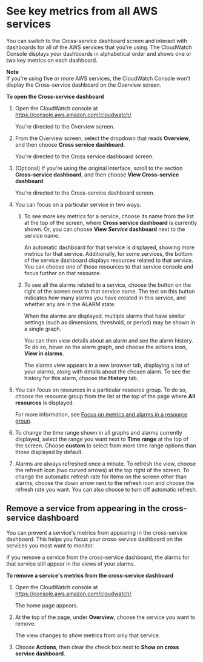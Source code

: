 # See key metrics from all AWS services<a name="CloudWatch_Automatic_Dashboards_Cross_Service"></a>

 You can switch to the Cross\-service dashboard screen and interact with dashboards for all of the AWS services that you're using\. The CloudWatch Console displays your dashboards in alphabetical order and shows one or two key metrics on each dashboard\. 

**Note**  
 If you're using five or more AWS services, the CloudWatch Console won't display the Cross\-service dashboard on the Overview screen\. 

**To open the Cross\-service dashboard**

1. Open the CloudWatch console at [https://console\.aws\.amazon\.com/cloudwatch/](https://console.aws.amazon.com/cloudwatch/)\.

    You're directed to the Overview screen\. 

1.  From the Overview screen, select the dropdown that reads **Overview**, and then choose **Cross service dashboard**\.

    You're directed to the Cross service dashboard screen\. 

1.  \(Optional\) If you're using the original interface, scroll to the section **Cross\-service dashboard**, and then choose **View Cross\-service dashboard**\. 

    You're directed to the Cross\-service dashboard screen\. 

1. You can focus on a particular service in two ways:

   1. To see more key metrics for a service, choose its name from the list at the top of the screen, where **Cross service dashboard** is currently shown\. Or, you can choose **View *Service* dashboard** next to the service name\.

      An automatic dashboard for that service is displayed, showing more metrics for that service\. Additionally, for some services, the bottom of the service dashboard displays resources related to that service\. You can choose one of those resources to that service console and focus further on that resource\.

   1. To see all the alarms related to a service, choose the button on the right of the screen next to that service name\. The text on this button indicates how many alarms you have created in this service, and whether any are in the ALARM state\.

      When the alarms are displayed, multiple alarms that have similar settings \(such as dimensions, threshold, or period\) may be shown in a single graph\.

      You can then view details about an alarm and see the alarm history\. To do so, hover on the alarm graph, and choose the actions icon, **View in alarms**\.

      The alarms view appears in a new browser tab, displaying a list of your alarms, along with details about the chosen alarm\. To see the history for this alarm, choose the **History** tab\.

1. You can focus on resources in a particular resource group\. To do so, choose the resource group from the list at the top of the page where **All resources** is displayed\.

   For more information, see [Focus on metrics and alarms in a resource group](CloudWatch_Automatic_Dashboards_Resource_Group.md)\.

1. To change the time range shown in all graphs and alarms currently displayed, select the range you want next to **Time range** at the top of the screen\. Choose **custom** to select from more time range options than those displayed by default\.

1. Alarms are always refreshed once a minute\. To refresh the view, choose the refresh icon \(two curved arrows\) at the top right of the screen\. To change the automatic refresh rate for items on the screen other than alarms, choose the down arrow next to the refresh icon and choose the refresh rate you want\. You can also choose to turn off automatic refresh\.

## Remove a service from appearing in the cross\-service dashboard<a name="Remove_service_from_Cross_Service_Dashboard"></a>

You can prevent a service's metrics from appearing in the cross\-service dashboard\. This helps you focus your cross\-service dashboard on the services you most want to monitor\.

If you remove a service from the cross\-service dashboard, the alarms for that service still appear in the views of your alarms\.

**To remove a service's metrics from the cross\-service dashboard**

1. Open the CloudWatch console at [https://console\.aws\.amazon\.com/cloudwatch/](https://console.aws.amazon.com/cloudwatch/)\.

   The home page appears\.

1. At the top of the page, under **Overview**, choose the service you want to remove\.

   The view changes to show metrics from only that service\.

1. Choose **Actions**, then clear the check box next to **Show on cross service dashboard**\.